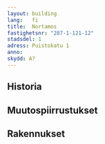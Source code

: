 ```yaml
---
layout: building
lang:   fi
title:  Nortamos
fastighetsnr: "287-1-121-12"
stadsdel: 1
adress: Puistokatu 1
anno:
skydd: A?
---
```


## Historia

## Muutospiirrustukset

## Rakennukset

